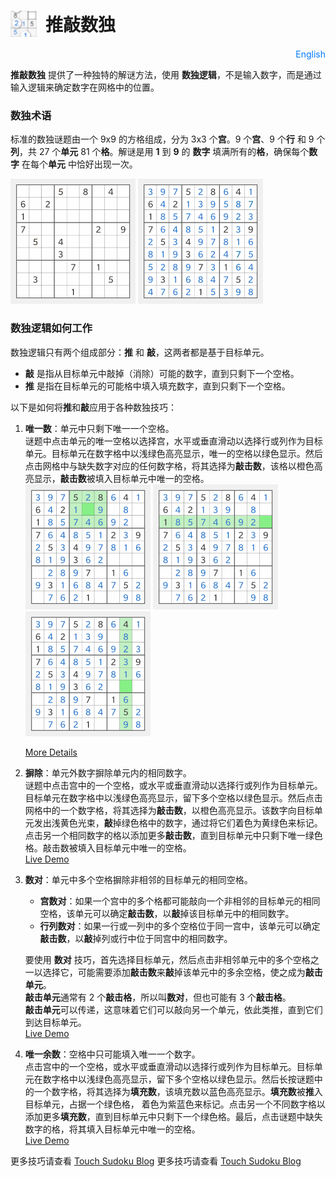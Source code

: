 # <div style="display: flex; align-items: center;"><img src="favicon-32x32.png" alt="Touch Sudoku" style="height: 1.5em; margin-right: 0.5em;">推敲数独</div>

<div style="text-align: right; margin-top: 10px;">
    <a href="README.md" style="text-decoration: none; color: #007bff;">English</a>
</div>

**推敲数独** 提供了一种独特的解谜方法，使用 **数独逻辑**，不是输入数字，而是通过输入逻辑来确定数字在网格中的位置。

### 数独术语
标准的数独谜题由一个 9x9 的方格组成，分为 3x3 个**宫**。9 个**宫**、9 个**行** 和 9 个**列**，共 27 个**单元** 81 个**格**。解谜是用 **1** 到 **9** 的 **数字** 填满所有的**格**，确保每个**数字** 在每个**单元** 中恰好出现一次。

<img src="blog/img/IMG_20160331_175942.png" alt="Sudoku Grid" width="200" height="200">
<img src="blog/img/IMG_20160331_180421.png" alt="Sudoku Solved" width="200" height="200">

### 数独逻辑如何工作
数独逻辑只有两个组成部分：**推** 和 **敲**，这两者都是基于目标单元。
- **敲** 是指从目标单元中敲掉（消除）可能的数字，直到只剩下一个空格。
- **推** 是指在目标单元的可能格中填入填充数字，直到只剩下一个空格。

以下是如何将**推**和**敲**应用于各种数独技巧：

1. **唯一数**：单元中只剩下唯一一个空格。<br/>
   谜题中点击单元的唯一空格以选择宫，水平或垂直滑动以选择行或列作为目标单元。目标单元在数字格中以浅绿色高亮显示，唯一的空格以绿色显示。然后点击网格中与缺失数字对应的任何数字格，将其选择为**敲击数**，该格以橙色高亮显示，**敲击数**被填入目标单元中唯一的空格。
   <img src="blog/img/IMG_20160331_180232.png" alt="Single Candidates in Box" width="200" height="200">
   <img src="blog/img/IMG_20160331_180336.png" alt="Single Candidates in Row" width="200" height="200">
   <img src="blog/img/IMG_20160331_180405.png" alt="Single Candidates in Column" width="200" height="200">

   [More Details](https://touchsudoku.github.io/blog/cn/sudoku-rules-and-terminologies.html)
   &nbsp;

2. **摒除**：单元外数字摒除单元内的相同数字。<br/>
   谜题中点击宫中的一个空格，或水平或垂直滑动以选择行或列作为目标单元。目标单元在数字格中以浅绿色高亮显示，留下多个空格以绿色显示。然后点击网格中的一个数字格，将其选择为**敲击数**，以橙色高亮显示。该数字向目标单元发出浅黄色光束，**敲**掉绿色格中的数字，通过将它们着色为黄绿色来标记。点击另一个相同数字的格以添加更多**敲击数**，直到目标单元中只剩下唯一绿色格。敲击数被填入目标单元中唯一的空格。
   <br/>
   [Live Demo](https://touchsudoku.github.io/blog/cn/sudoku-technique-no1-pointing-out-easy-level.html)
   &nbsp;

3. **数对**：单元中多个空格摒除非相邻的目标单元的相同空格。<br/>
   - **宫数对**：如果一个宫中的多个格都可能敲向一个非相邻的目标单元的相同空格，该单元可以确定**敲击数**，以**敲**掉该目标单元中的相同数字。
   - **行列数对**：如果一行或一列中的多个空格位于同一宫中，该单元可以确定**敲击数**，以**敲**掉列或行中位于同宫中的相同数字。

   要使用 **数对** 技巧，首先选择目标单元，然后点击非相邻单元中的多个空格之一以选择它，可能需要添加**敲击数**来**敲**掉该单元中的多余空格，使之成为**敲击单元**。<br/>
   **敲击单元**通常有 2 个**敲击格**，所以叫**数对**，但也可能有 3 个**敲击格**。<br/>
   **敲击单元**可以传递，这意味着它们可以敲向另一个单元，依此类推，直到它们到达目标单元。
   <br/>
   [Live Demo](https://touchsudoku.github.io/blog/cn/sudoku-technique-no2-pointing-out-medium-level.html)
   &nbsp;

4. **唯一余数**：空格中只可能填入唯一一个数字。<br/>
   点击宫中的一个空格，或水平或垂直滑动以选择行或列作为目标单元。目标单元在数字格中以浅绿色高亮显示，留下多个空格以绿色显示。然后长按谜题中的一个数字格，将其选择为**填充数**，该填充数以蓝色高亮显示。**填充数**被**推**入目标单元，占据一个绿色格， 着色为紫蓝色来标记。点击另一个不同数字格以添加更多**填充数**，直到目标单元中只剩下一个绿色格。最后，点击谜题中缺失数字的格，将其填入目标单元中唯一的空格。
   <br/>
   [Live Demo](https://touchsudoku.github.io/blog/cn/sudoku-technique-no3-fitting-in-medium-level.html)
   &nbsp;

更多技巧请查看 [Touch Sudoku Blog](https://touchsudoku.github.io/blog/cn/)
更多技巧请查看 [Touch Sudoku Blog](https://touchsudoku.github.io/blog/cn/)


<!-- [推敲数独下载](https://play.google.com/store/apps/details?id=com.touchsudoku.app) -->

<!-- [博客](http://touchsudoku.blogspot.com/) -->
